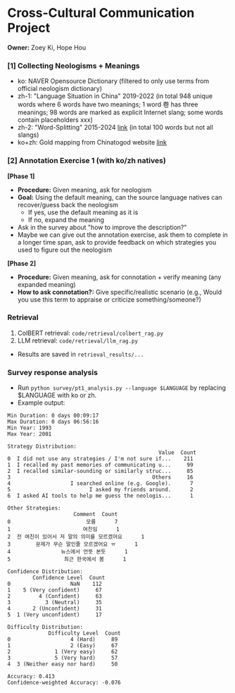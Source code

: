 # Cross-Cultural Communication Project
**Owner:** Zoey Ki, Hope Hou


### [1] Collecting Neologisms + Meanings
- ko: NAVER Opensource Dictionary (filtered to only use terms from official neologism dictionary)
- zh-1: "Language Situation in China" 2019-2022 (in total 948 unique words where 6 words have two meanings; 1 word 卷 has three meanings; 98 words are marked as explicit Internet slang; some words contain placeholders xxx)
- zh-2: "Word-Splitting" 2015-2024 [link](https://docs.google.com/spreadsheets/d/1XeVljZ-ObGPoA9jepgwAoz1jX-3Y5OPpzZ0P7_zdVco) (in total 100 words but not all slangs)
- ko+zh: Gold mapping from Chinatogod website [link](http://www.chinatogod.com/main/z2_search_.php?si=0&all_search=%BD%C5%C1%B6%BE%EE%B7%CE)


### [2] Annotation Exercise 1 (with ko/zh natives)
**[Phase 1]**
- **Procedure:** Given meaning, ask for neologism
- **Goal:** Using the default meaning, can the source language natives can recover/guess back the neologism
    - If yes, use the default meaning as it is
    - If no, expand the meaning
- Ask in the survey about "how to improve the description?"
- Maybe we can give out the annotation exercise, ask them to complete in a longer time span, ask to provide feedback on which strategies you used to figure out the neologism

**[Phase 2]**
- **Procedure:** Given meaning, ask for connotation + verify meaning (any expanded meaning)
- **How to ask connotation?:** Give specific/realistic scenario (e.g., Would you use this term to appraise or criticize something/someone?)


### Retrieval
1. ColBERT retrieval: `code/retrieval/colbert_rag.py`
2. LLM retrieval: `code/retrieval/llm_rag.py`

- Results are saved in `retrieval_results/...`


### Survey response analysis
- Run `python survey/pt1_analysis.py --language $LANGUAGE` by replacing $LANGUAGE with ko or zh.
- Example output:

```
Min Duration: 0 days 00:09:17
Max Duration: 0 days 06:56:16
Min Year: 1993
Max Year: 2001

Strategy Distribution:
                                                Value  Count
0  I did not use any strategies / I'm not sure if...    211
1  I recalled my past memories of communicating u...     99
2  I recalled similar-sounding or similarly struc...     85
3                                             Others     16
4                   I searched online (e.g. Google).      7
5                         I asked my friends around.      2
6  I asked AI tools to help me guess the neologis...      1

Other Strategies:
                     Comment  Count
0                        모름      7
1                       여친임      1
2  전 여친이 있어서 저 말의 의미를 모르겠어요      1
3        문제가 무슨 말인줄 모르겠어요 ㅠ      1
4                뉴스에서 언뜻 본듯      1
5                 최근 한국에서 봄      1

Confidence Distribution:
        Confidence Level  Count
0                   NaN    112
1    5 (Very confident)     67
2         4 (Confident)     63
3           3 (Neutral)     35
4       2 (Unconfident)     31
5  1 (Very unconfident)     17

Difficulty Distribution:
             Difficulty Level  Count
0                   4 (Hard)     89
1                   2 (Easy)     67
2              1 (Very easy)     62
3              5 (Very hard)     57
4  3 (Neither easy nor hard)     50

Accuracy: 0.413
Confidence-weighted Accuracy: -0.076
```